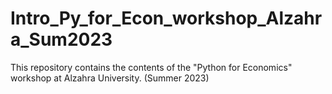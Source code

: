 # Intro_Py_for_Econ_workshop_Alzahra_Sum2023
This repository contains the contents of the "Python for Economics" workshop at Alzahra University. (Summer 2023)
